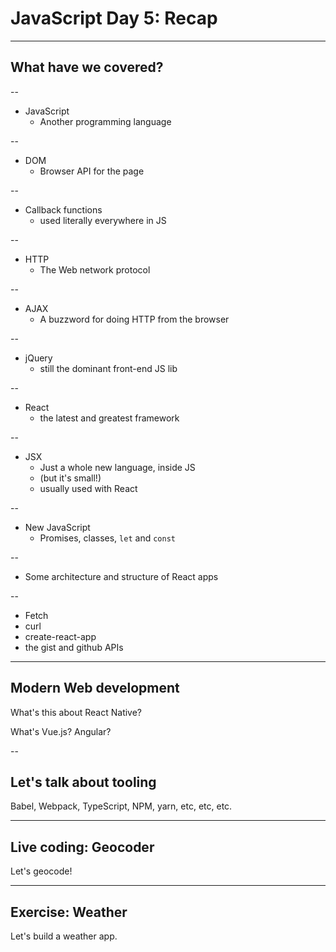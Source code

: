 # JavaScript Day 5: Recap

---

## What have we covered?

--

- JavaScript
  - Another programming language

--

- DOM
  - Browser API for the page

--

- Callback functions
  - used literally everywhere in JS

--

- HTTP
  - The Web network protocol

--

- AJAX
  - A buzzword for doing HTTP from the browser

--

- jQuery
  - still the dominant front-end JS lib

--

- React
  - the latest and greatest framework

--

- JSX
  - Just a whole new language, inside JS
  - (but it's small!)
  - usually used with React

--

- New JavaScript
  - Promises, classes, `let` and `const`

--

- Some architecture and structure of React apps

--

- Fetch
- curl
- create-react-app
- the gist and github APIs

---

## Modern Web development

What's this about React Native?

What's Vue.js? Angular?

--

## Let's talk about tooling

Babel, Webpack, TypeScript, NPM, yarn, etc, etc, etc.

---

## Live coding: Geocoder

Let's geocode!

---

## Exercise: Weather

Let's build a weather app.
